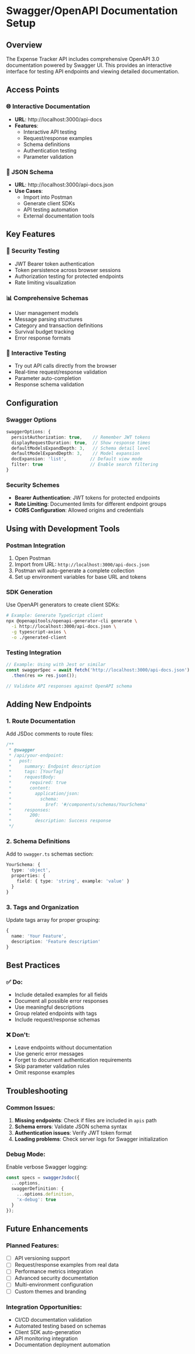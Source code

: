 # Swagger/OpenAPI Documentation Setup

## Overview
The Expense Tracker API includes comprehensive OpenAPI 3.0 documentation powered by Swagger UI. This provides an interactive interface for testing API endpoints and viewing detailed documentation.

## Access Points

### 🌐 Interactive Documentation
- **URL**: http://localhost:3000/api-docs
- **Features**:
  - Interactive API testing
  - Request/response examples
  - Schema definitions
  - Authentication testing
  - Parameter validation

### 📄 JSON Schema
- **URL**: http://localhost:3000/api-docs.json
- **Use Cases**:
  - Import into Postman
  - Generate client SDKs
  - API testing automation
  - External documentation tools

## Key Features

### 🔐 Security Testing
- JWT Bearer token authentication
- Token persistence across browser sessions
- Authorization testing for protected endpoints
- Rate limiting visualization

### 📊 Comprehensive Schemas
- User management models
- Message parsing structures
- Category and transaction definitions
- Survival budget tracking
- Error response formats

### 🎯 Interactive Testing
- Try out API calls directly from the browser
- Real-time request/response validation
- Parameter auto-completion
- Response schema validation

## Configuration

### Swagger Options
```typescript
swaggerOptions: {
  persistAuthorization: true,    // Remember JWT tokens
  displayRequestDuration: true,  // Show response times
  defaultModelsExpandDepth: 3,   // Schema detail level
  defaultModelExpandDepth: 3,    // Model expansion
  docExpansion: 'list',         // Default view mode
  filter: true                  // Enable search filtering
}
```

### Security Schemes
- **Bearer Authentication**: JWT tokens for protected endpoints
- **Rate Limiting**: Documented limits for different endpoint groups
- **CORS Configuration**: Allowed origins and credentials

## Using with Development Tools

### Postman Integration
1. Open Postman
2. Import from URL: `http://localhost:3000/api-docs.json`
3. Postman will auto-generate a complete collection
4. Set up environment variables for base URL and tokens

### SDK Generation
Use OpenAPI generators to create client SDKs:
```bash
# Example: Generate TypeScript client
npx @openapitools/openapi-generator-cli generate \
  -i http://localhost:3000/api-docs.json \
  -g typescript-axios \
  -o ./generated-client
```

### Testing Integration
```javascript
// Example: Using with Jest or similar
const swaggerSpec = await fetch('http://localhost:3000/api-docs.json')
  .then(res => res.json());

// Validate API responses against OpenAPI schema
```

## Adding New Endpoints

### 1. Route Documentation
Add JSDoc comments to route files:
```typescript
/**
 * @swagger
 * /api/your-endpoint:
 *   post:
 *     summary: Endpoint description
 *     tags: [YourTag]
 *     requestBody:
 *       required: true
 *       content:
 *         application/json:
 *           schema:
 *             $ref: '#/components/schemas/YourSchema'
 *     responses:
 *       200:
 *         description: Success response
 */
```

### 2. Schema Definitions
Add to `swagger.ts` schemas section:
```typescript
YourSchema: {
  type: 'object',
  properties: {
    field: { type: 'string', example: 'value' }
  }
}
```

### 3. Tags and Organization
Update tags array for proper grouping:
```typescript
{
  name: 'Your Feature',
  description: 'Feature description'
}
```

## Best Practices

### ✅ Do:
- Include detailed examples for all fields
- Document all possible error responses
- Use meaningful descriptions
- Group related endpoints with tags
- Include request/response schemas

### ❌ Don't:
- Leave endpoints without documentation
- Use generic error messages
- Forget to document authentication requirements
- Skip parameter validation rules
- Omit response examples

## Troubleshooting

### Common Issues:
1. **Missing endpoints**: Check if files are included in `apis` path
2. **Schema errors**: Validate JSON schema syntax
3. **Authentication issues**: Verify JWT token format
4. **Loading problems**: Check server logs for Swagger initialization

### Debug Mode:
Enable verbose Swagger logging:
```typescript
const specs = swaggerJsdoc({
  ...options,
  swaggerDefinition: {
    ...options.definition,
    'x-debug': true
  }
});
```

## Future Enhancements

### Planned Features:
- [ ] API versioning support
- [ ] Request/response examples from real data
- [ ] Performance metrics integration
- [ ] Advanced security documentation
- [ ] Multi-environment configuration
- [ ] Custom themes and branding

### Integration Opportunities:
- CI/CD documentation validation
- Automated testing based on schemas
- Client SDK auto-generation
- API monitoring integration
- Documentation deployment automation
